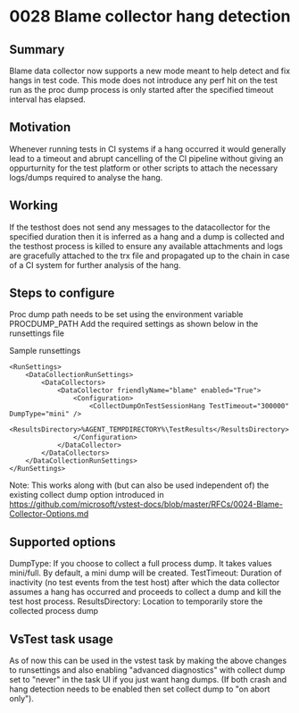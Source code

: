 # 0028 Blame collector hang detection

## Summary
Blame data collector now supports a new mode meant to help detect and fix hangs in test code. This mode does not introduce any perf hit on the test run as the proc dump process is only started after the specified timeout interval has elapsed. 

## Motivation
Whenever running tests in CI systems if a hang occurred it would generally lead to a timeout and abrupt cancelling of the CI pipeline without giving an oppurturnity for the test platform or other scripts to attach the necessary logs/dumps required to analyse the hang.

## Working
If the testhost does not send any messages to the datacollector for the specified duration then it is inferred as a hang and a dump is collected and the testhost process is killed to ensure any available attachments and logs are gracefully attached to the trx file and propagated up to the chain in case of a CI system for further analysis of the hang.

## Steps to configure
Proc dump path needs to be set using the environment variable PROCDUMP_PATH
Add the required settings as shown below in the runsettings file

Sample runsettings

```
<RunSettings>
    <DataCollectionRunSettings>
        <DataCollectors>
            <DataCollector friendlyName="blame" enabled="True">
                <Configuration>
                    <CollectDumpOnTestSessionHang TestTimeout="300000" DumpType="mini" />
                    <ResultsDirectory>%AGENT_TEMPDIRECTORY%\TestResults</ResultsDirectory>
                </Configuration>
            </DataCollector>
        </DataCollectors>
    </DataCollectionRunSettings>
</RunSettings>
```

Note: This works along with (but can also be used independent of) the existing collect dump option introduced in https://github.com/microsoft/vstest-docs/blob/master/RFCs/0024-Blame-Collector-Options.md

## Supported options
DumpType: If you choose to collect a full process dump. It takes values mini/full. By default, a mini dump will be created.
TestTimeout: Duration of inactivity (no test events from the test host) after which the data collector assumes a hang has occurred and proceeds to collect a dump and kill the test host process.
ResultsDirectory: Location to temporarily store the collected process dump

## VsTest task usage
As of now this can be used in the vstest task by making the above changes to runsettings and also enabling "advanced diagnostics" with collect dump set to "never" in the task UI if you just want hang dumps. (If both crash and hang detection needs to be enabled then set collect dump to "on abort only").
